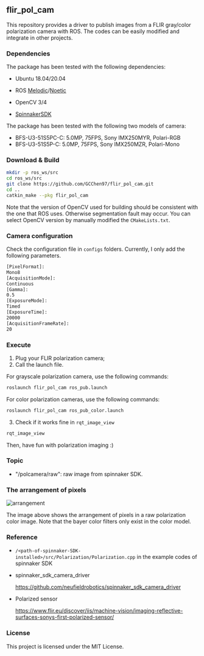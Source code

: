 ## flir_pol_cam

This repository provides a driver to publish images from a FLIR gray/color polarization camera with ROS. The codes can be easily modified and integrate in other projects.



### Dependencies

The package has been tested with the following dependencies:

- Ubuntu 18.04/20.04
- ROS [Melodic](wiki.ros.org/melodic/Installation/Ubuntu)/[Noetic](http://wiki.ros.org/noetic/Installation/Ubuntu)
- OpenCV 3/4

- [SpinnakerSDK](https://flir.app.boxcn.net/v/SpinnakerSDK/folder/69083919457)

The package has been tested with the following two models of camera:

- BFS-U3-51S5PC-C: 5.0MP, 75FPS, Sony IMX250MYR, Polari-RGB
- BFS-U3-51S5P-C: 5.0MP, 75FPS, Sony IMX250MZR, Polari-Mono



### Download & Build

```bash
mkdir -p ros_ws/src
cd ros_ws/src
git clone https://github.com/GCChen97/flir_pol_cam.git
cd ..
catkin_make --pkg flir_pol_cam
```

Note that the version of OpenCV used for building should be consistent with the one that ROS uses. Otherwise segmentation fault may occur. You can select OpenCV version by manually modified the `CMakeLists.txt`.



### Camera configuration

Check the configuration file in `configs` folders. Currently, I only add the following parameters.

```txt
[PixelFormat]:
Mono8
[AcquisitionMode]:
Continuous
[Gamma]:
0.5
[ExposureMode]:
Timed
[ExposureTime]:
20000
[AcquisitionFrameRate]:
20
```





### Execute

1. Plug your FLIR polarization camera;
2. Call the launch file.

For grayscale polarization camera, use the following commands:

```bash
roslaunch flir_pol_cam ros_pub.launch
```

For color polarization cameras, use the following commands:

```bash
roslaunch flir_pol_cam ros_pub_color.launch
```

3. Check if it works fine in `rqt_image_view`

```bash
rqt_image_view
```

Then, have fun with polarization imaging :)



### Topic

- "/polcamera/raw": raw image from spinnaker SDK.



### The arrangement of pixels

![arrangement](https://www.flir.eu/globalassets/industrial/discover/machine-vision/imaging-reflective-surfaces-sonys-first-polarized-sensor/myr.jpg)

The image above shows the arrangement of pixels in a raw polarization color image. Note that the bayer color filters only exist in the color model.



### Reference

- `/<path-of-spinnaker-SDK-installed>/src/Polarization/Polarization.cpp` in the example codes of spinnaker SDK

- spinnaker_sdk_camera_driver

  https://github.com/neufieldrobotics/spinnaker_sdk_camera_driver

- Polarized sensor

  https://www.flir.eu/discover/iis/machine-vision/imaging-reflective-surfaces-sonys-first-polarized-sensor/



### License

This project is licensed under the MIT License.
